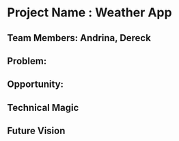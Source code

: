 # Project Name : Weather App

## Team Members: Andrina, Dereck

## Problem: 

## Opportunity: 

## Technical Magic

## Future Vision
